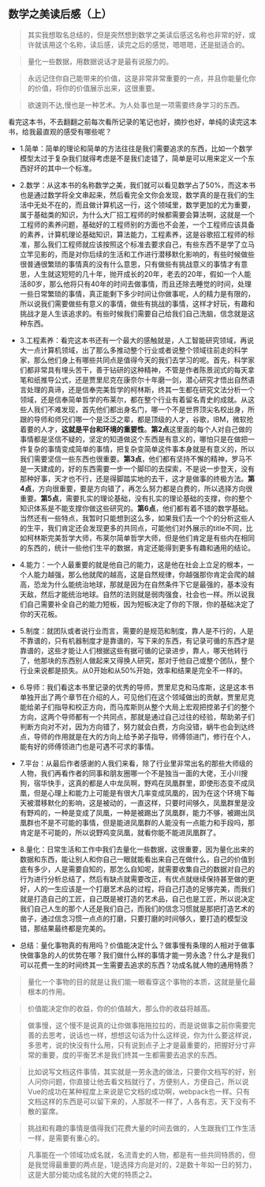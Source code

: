 ## 数学之美读后感（上）

>其实我想取名总结的，但是突然想到数学之美读后感这名称也非常的好，或许就该用这个名称，读后感，读完之后的感觉，嗯嗯嗯，还是挺适合的。

>量化一些数据，用数据说话才是最有说服力的。

>永远记住你自己能带来的价值，这是非常非常重要的一点，并且你能量化你的价值，将你的价值展示出来，这很重要。

>欲速则不达,慢也是一种艺术。为人处事也是一项需要终身学习的东西。

看完这本书，不去翻翻之前每次看所记录的笔记也好，摘抄也好，单纯的读完这本书，给我最直观的感受有哪些呢？

- 1.简单：简单的理论和简单的方法往往是我们需要追求的东西，比如一个数学模型太过于复杂我们就得考虑是不是我们走错了，简单是可以用来定义一个东西好坏的其中一个标准。

- 2.数学：从这本书的名称数学之美，我们就可以看见数学占了50%，而这本书也是通过数学将全文串起来，然后看完全文你会发现，数学真的是在我们的生活中无处不在的，而且做计算机这一行，这个领域里，数学更加的尤为重要，属于基础类的知识，为什么大厂招工程师的时候都需要会算法啊，这就是一个工程师的素养问题，基础好的工程师别的方面也不会差，一个工程师应该具备的素养，计算机理论基础知识，算法能力，工程素养，这是谷歌招工程师的标准，那么我们工程师就应该按照这个标准去要求自己，有些东西不是学了立马立竿见影的，而是对你后续的生活和工作进行潜移默化影响的，有些时候做些很普通很繁琐的事情真的没有什么意思，只有做些有挑战意义的事情才有意思，人生就这短短的几十年，抛开成长的20年，老去的20年，假如一个人能活80岁，那么他将只有40年的时间去做事情，而且还除去睡觉的时间，处理一些日常繁琐的事情，真正能剩下多少时间让你做事呢，人的精力是有限的，所以说我们需要做些有意义的事情，做些有挑战的事情，这样才好玩，有趣和挑战才是人生该追求的。有些时候我们需要自己给我们自己洗脑，信念就是这种东西。

- 3.工程素养：看完这本书还有一个最大的感触就是，人工智能研究领域，再说大一点计算机领域，出了那么多推动整个行业或者说整个领域往前走的科学家，那么他们身上有哪些共同点是值得今天的我们去学习的呢。首先，科学家们都非常具有埋头苦干，善于钻研的这种精神，不管是作者陈景润式的每天拿笔和纸推导公式，还是贾里尼克在康奈尔十年磨一剑，潜心研究才悟出自然语言处理的真谛，还是信奉完美哲学的柯林斯，终其一生都在研究文法分析一个领域，还是信奉简单哲学的布莱尔，都在整个行业有着留名青史的成就。从这些人我们不难发现，首先他们都出身名门，哪一个不是世界顶尖名校出身，所跟的导师和师兄们哪一个是泛泛之辈，都是顶级的人才，谷歌，IBM，微软抢着要的人才，**这就是平台和环境的重要性**。**第2点**这里面的每个人对自己做的事情都是坚信不疑的，坚定的知道做这个东西是有意义的，哪怕只是在做把一件复杂的事情变成简单的事情，把复杂变简单这件事本身就是有意义的，所以我们需要坚信一些东西也很重要。**第3点**，他们都有坚持不懈的精神，罗马不是一天建成的，好的东西需要一步一个脚印的去探索，不是说一步登天，没有那种好事，天才也不行，还是得脚踏实地的去干，这才是做事的终极方法。**第4点**，方向很重要，要是方向错了，再怎么努力都是白费的，所以选择方向很重要。**第5点**，需要扎实的理论基础，没有扎实的理论基础的支撑，你的整个知识体系是不能支撑你做这些研究的。**第6点**，他们都有着不错的数学基础。当然还有一些特点，我暂时只能想到这么多，如果我们去一个个的分析这些人的生平，我们肯定还会发现更多的共同点，可能他们对外展示的title不同，比如柯林斯完美哲学大师，布莱尔简单哲学大师，但是他们肯定是有些内在相同的东西的，统计一些他们生平的数据，肯定还能得到更多有趣和通用的结论。

- 4.能力：一个人最重要的就是他自己的能力，这是他在社会上立足的根本，一个人能力越强，那么他就爬的越高，这是自然规律，你越强那你肯定会爬的越高，恐龙为什么能统治地球，那就是因为在自然条件下它是最强的，基本没有天敌，然后才能统治地球。自然的法则就是弱肉强食，社会也一样。所以说我们自己需要补全自己的能力短板，因为短板决定了你的下限，你的基础决定了你的天花板。

- 5.制度：就团队或者说行业而言，需要的是规范和制度，靠人是不行的，人是不靠谱的，只有机器制度才是靠谱的，写下来的东西，有记录可循的东西才是靠谱的，这些才能让人们根据这些有据可循的记录进步，靠人，哪天他转行了，他那块的东西别人做起来又得换人研究，那对于他自己或整个团队，整个行业来说都是损失。从0开始和从50%开始，效率和结果是完全不一样的。

- 6.导师：我们看这本书里记录的优秀的导师，贾里尼克和马库斯，这是这本书单独开出了两个章节在介绍的人，可见他们在这个领域做出的贡献，贾里尼克能给弟子们指导和校正方向，而马库斯则从整个大局上宏观把控弟子们的整个方向，这两个导师都有一个共同点，那就是通过自己过往的经验，帮助弟子们判断方向对不对，因为方向错了，努力就会白费，方向没错，蜗牛也会到达终点，导师的作用就是在大的方向上给予弟子指导，师傅领进门，修行在个人，能有好的师傅领进门也是可遇不可求的事情。

- 7.平台：从最后作者感谢的人我们来看，除了行业里非常出名的那些大师级的人物，我们再看作者的同事和朋友圈哪一个不是独当一面的大佬，王小川搜狗，宿华快手，这真的都是人中龙凤啊，野鸡在凤凰群里，即使形态变不成凤凰，但是心理上和能力上可能是有很大几率变成凤凰的，因为在这个环境下每天被潜移默化的影响，这是被动的，一直这样，只要时间够久，凤凰群里是没有野鸡的，一种是变成了凤凰，一种是被踢出了凤凰群，能力不够，被踢出凤凰群也不是不可能的事情，但是能进凤凰群的人能没有一点能力和手段吗，那肯定是不可能的，所以说野鸡变凤凰，就看你能不能进凤凰群了。

- 8.量化：日常生活和工作中我们去量化一些数据，这很重要，因为量化出来的数据和东西，能让别人和你自己一眼就能看出来自己在做什么，自己的价值到底有多少，人是需要自知的，那怎么自知呢，就需要收集自己的数据对自己的行为进行分析总结了，然后有缺点就需要改正，有优点就继续保持甚至做的更好，人的一生应该是一个打磨艺术品的过程，将自己打造的足够完美，而我们就是打造自己的工匠，自己既是被打造的艺术品，自己也是工匠，所以说决定我们自己人生的那个人还是我们自己，而我们的信念习惯就是那把打造艺术的凿子，通过信念习惯一点点的打磨，只要打磨的时间够久，要打造的模型没错，那结果最终都是完美的。

- 总结：量化事物真的有用吗？价值能决定什么？做事慢有条理的人相对于做事快做事急的人的优势在哪？我们做什么样的事情才能一劳永逸？什么才是我们可以花费一生的时间终其一生需要去追求的东西？功成名就人物的通用特质？

>量化一个事物的目的就是让我们能一眼看穿这个事物的本质，这就是量化最根本的作用。

>价值能决定你的收益，你的价值越大，那么你的收益将越高。

>做事慢，这个慢不是说真的让你做事拖拖拉拉的，而是说做事之前你需要完善的去思考，说话也一样，想想这句话为什么这样说，你为什么要这样说，多思考，说的快没有什么用，只有说到点子上才是最重要的，把握好分寸非常的重要，度的平衡艺术是我们终其一生都需要去追求的东西。

>比如说写文档这件事情，其实就是一劳永逸的做法，只要你文档写的好，别人问你问题，你直接让他去看文档就行了，方便别人，方便自己，所以说Vue的成功在某种程度上来说是它文档的成功啊，webpack也一样。只有文档这样的东西是可以留下来的，人那就不一样了，人各有志，天下没有不散的宴席。

>挑战和有趣的事情是值得我们花费大量的时间去做的，人生跟我们工作生活一样，是需要有重心的。

>凡事能在一个领域功成名就，名流青史的人物，都是有一些共同特质的，但是我觉得最重要的两点是，1是选择方向是对的，2是数十年如一日的努力，这是大部分能功成名就的大佬的特质之2。